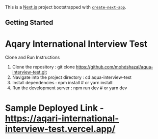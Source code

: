 This is a [Next.js](https://nextjs.org/) project bootstrapped with [`create-next-app`](https://github.com/vercel/next.js/tree/canary/packages/create-next-app).

## Getting Started

# Aqary International Interview Test
Clone and Run Instructions
1. Clone the repository : git clone https://github.com/mohdshazal/aqua-interview-test.git
2. Navigate into the project directory : cd aqua-interview-test
3. Install dependencies : npm install # or yarn install
4. Run the development server : npm run dev # or yarn dev
# Sample Deployed Link - https://aqari-international-interview-test.vercel.app/



